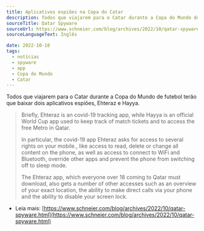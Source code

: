 ```yaml
---
title: Aplicativos espiões na Copa do Catar
description: Todos que viajarem para o Catar durante a Copa do Mundo de futebol terão que baixar aplicativos espiões.
sourceTitle: Qatar Spyware
sourceUrl: https://www.schneier.com/blog/archives/2022/10/qatar-spyware.html
sourceLanguageText: Inglês

date: 2022-10-18
tags: 
  - notícias
  - spyware
  - app
  - Copa do Mundo
  - Catar
---
```


Todos que viajarem para o Catar durante a Copa do Mundo de futebol terão que baixar dois aplicativos espiões, Ehteraz e Hayya.

> Briefly, Ehteraz is an covid-19 tracking app, while Hayya is an official World Cup app used to keep track of match tickets and to access the free Metro in Qatar.
>
>    In particular, the covid-19 app Ehteraz asks for access to several rights on your mobile., like access to read, delete or change all content on the phone, as well as access to connect to WiFi and Bluetooth, override other apps and prevent the phone from switching off to sleep mode.
>
>   The Ehteraz app, which everyone over 18 coming to Qatar must download, also gets a number of other accesses such as an overview of your exact location, the ability to make direct calls via your phone and the ability to disable your screen lock.


* Leia mais: [https://www.schneier.com/blog/archives/2022/10/qatar-spyware.html](https://www.schneier.com/blog/archives/2022/10/qatar-spyware.html)
